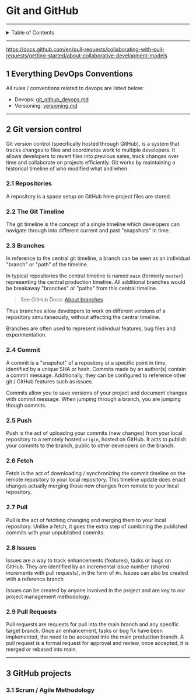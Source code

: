 # Git and GitHub

---

<details markdown="1">
  <summary>Table of Contents</summary>

-

</details>

---

https://docs.github.com/en/pull-requests/collaborating-with-pull-requests/getting-started/about-collaborative-development-models

## 1 Everything DevOps Conventions

All rules / conventions related to devops are listed below:

- Devops: [git_github_devops.md](..%2Fconventions%2Fgit_github_devops.md)
- Versioning: [versioning.md](..%2Fconventions%2Fversioning.md)

---

## 2 Git version control

Git version control (specifically hosted through GitHub), is a system that
tracks changes to files and coordinates work to multiple developers. It allows
developers to revert files into previous sates, track changes over time and
collaborate on projects efficiently. Git works by maintaining a historical
timeline of who modified what and when.

### 2.1 Repositories

A repository is a space setup on GitHub here project files are stored.

### 2.2 The Git Timeline

The git timeline is the concept of a single timeline which developers can
navigate through into different current and past "snapshots" in time.

### 2.3 Branches

In reference to the central git timeline, a branch can be seen as an individual
"branch" or "path" of the timeline.

In typical repositories the central timeline is named `main` (formerly `master`)
representing the central production timeline. All additional branches would be
breakaway "branches" or "paths" from this central timeline.

> See GitHub Docs:
> [About branches](https://docs.github.com/en/pull-requests/collaborating-with-pull-requests/proposing-changes-to-your-work-with-pull-requests/about-branches)

Thus branches allow developers to work on different versions of a repository
simultaneously, without affecting the central timeline.

Branches are often used to represent individual features, bug files and
experimentation.

### 2.4 Commit

A commit is a "snapshot" of a repository at a specific point in time, identified
by a unique SHA or hash. Commits made by an author(s) contain a commit message.
Additionally, they can be configured to reference other git / GitHub features
such as issues.

Commits allow you to save versions of your project and document changes with
commit message. When jumping through a branch, you are jumping though commits.

### 2.5 Push

Push is the act of uploading your commits (new changes) from your local
repository to a remotely hosted `origin`, hosted on GitHub. It acts to publish
your commits to the branch, public to other developers on the branch.

### 2.6 Fetch

Fetch is the act of downloading / synchronizing the commit timeline on the
remote repository to your local repository. This timeline update does enact
changes actually merging those new changes from remote to your local repository.

### 2.7 Pull

Pull is the act of fetching changing and merging them to your local repository.
Unlike a fetch, it goes the extra step of combining the published commits with
your unpublished commits.

### 2.8 Issues

Issues are a way to track enhancements (features), tasks or bugs on GitHub. They
are identified by an incremental issue number (shared increments with pull
requests), in the form of `#n`. Issues can also be created with a reference
branch

Issues can be created by anyone involved in the project and are key to our
project management methodology.

### 2.9 Pull Requests

Pull requests are requests for pull into the main branch and any specific target
branch. Once an enhancement, tasks or bug fix have been implemented, the need to
be accepted into the main production branch. A pull request is a formal request
for approval and review, once accepted, it is merged or rebased into main.

---

## 3 GitHub projects

### 3.1 Scrum / Agile Methodology
